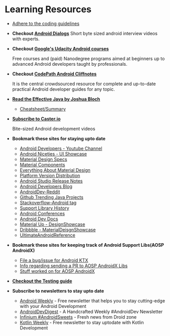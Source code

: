 # Learning Resources

- [Adhere to the coding guidelines](https://github.com/ribot/android-guidelines/blob/master/project_and_code_guidelines.md)

- **Checkout [Android Dialogs](https://www.youtube.com/channel/UCMEmNnHT69aZuaOrE-dF6ug/feed)**
  Short byte sized android interview videos with experts.

- **Checkout [Google's Udacity Android courses](https://www.udacity.com/courses/android)**

  Free courses and (paid) Nanodegree programs aimed at beginners up to advanced Android developers taught by professionals.

- **Checkout [CodePath Android Cliffnotes](https://guides.codepath.com/android)**

  It is the central crowdsourced resource for complete and up-to-date practical Android developer guides for any topic.

- **[Read the Effective Java by Joshua Bloch](https://www.amazon.ca/Effective-Java-2nd-Joshua-Bloch/dp/0321356683)**

  - [Cheatsheet/Summary](https://github.com/HugoMatilla/Effective-JAVA-Summary)

- **[Subscribe to Caster.io](https://caster.io/)**

  Bite-sized Android development videos

- **Bookmark these sites for staying upto date**
    - [Android Developers - Youtube Channel](https://www.youtube.com/user/androiddevelopers/videos)
    - [Android Niceties - UI Showcase](http://androidniceties.tumblr.com/)
    - [Material Design Specs](https://material.google.com/)
    - [Material Components](https://material.io/components/)
    - [Everything About Material Design](https://material.io/)
    - [Platform Version Distribution](https://developer.android.com/about/dashboards/index.html#Platform)
    - [Android Studio Release Notes](https://sites.google.com/a/android.com/tools/recent)
    - [Android Developers Blog](https://android-developers.blogspot.in/)
    - [AndroidDev-Reddit](https://www.reddit.com/r/androiddev)
    - [Github Trending Java Projects](https://github.com/trending?l=java&since=weekly)
    - [Stackoverflow-Android tag](https://stackoverflow.com/questions/tagged/android)
    - [Support Library History](https://developer.android.com/topic/libraries/support-library/revisions.html)
    - [Android Conferences](https://androidstudygroup.github.io/conferences/)
    - [Android Dev Docs](https://developer.android.com/reference/packages.html)
    - [Material Up - DesignShowcase](http://www.material.uplabs.com/)
    - [Dribbble - MaterialDeisgnShowcase](https://dribbble.com/tags/material_design)
    - [UltimateAndroidReference](https://github.com/aritraroy/UltimateAndroidReference)


- **Bookmark these sites for keeping track of Android Support Libs(AOSP AndroidX)**

  - [File a bug/issue for Android KTX](https://issuetracker.google.com/issues/new?component=396204&template=1082185)
  - [Info regarding sending a PR to AOSP AndroidX Libs](https://android.googlesource.com/platform/frameworks/support/)
  - [Stuff worked on for AOSP AndroidX](https://android-review.googlesource.com/q/project:platform%252Fframeworks%252Fsupport+branch:androidx-master-dev)

- **[Checkout the Testing guide](https://github.com/ravidsrk/android-testing-guide)**

- **Subscribe to newsletters to stay upto date**

  - [Android Weekly](http://androidweekly.net/) - Free newsletter that helps you to stay cutting-edge with your Android Development
  - [AndroidDevDigest](https://www.androiddevdigest.com/) - A Handcrafted Weekly #AndroidDev Newsletter
  - [Infinium #AndroidSweets](https://androidsweets.ongoodbits.com/) - Fresh news from Droid zone
  - [Kotlin Weekly](http://us12.campaign-archive2.com/home/?u=f39692e245b94f7fb693b6d82&id=93b2272cb6) - Free newsletter to stay uptodate with Kotlin Development
